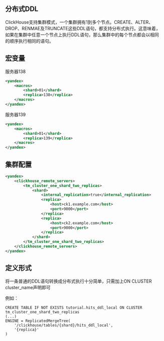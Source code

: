 ## 分布式DDL
ClickHouse支持集群模式，一个集群拥有1到多个节点。CREATE、ALTER、DROP、RENMAE及TRUNCATE这些DDL语句，都支持分布式执行。这意味着，如果在集群中任意一个节点上执行DDL语句，那么集群中的每个节点都会以相同的顺序执行相同的语句。

## 宏变量
服务器138
```xml
<yandex>
    <macros>
        <shard>01</shard>
        <replica>138</replica>
    </macros>
</yandex>
```

服务器139
```xml
<yandex>
    <macros>
        <shard>01</shard>
        <replica>139</replica>
    </macros>
</yandex>
```

## 集群配置
```xml
<yandex>
    <clickhouse_remote_servers>
        <tm_cluster_one_shard_two_replicas>
            <shard>
                <internal_replication>true</internal_replication>
                <replica>
                    <host>ck1.example.com</host>
                    <port>9000</port>
                </replica>
                <replica>
                    <host>ck2.example.com</host>
                    <port>9000</port>
                </replica>
            </shard>
        </tm_cluster_one_shard_two_replicas>
    </clickhouse_remote_servers>
</yandex>
```

## 定义形式
将一条普通的DDL语句转换成分布式执行十分简单，只需加上ON CLUSTER cluster_name声明即可

例如：
```
CREATE TABLE IF NOT EXISTS tutorial.hits_ddl_local ON CLUSTER tm_cluster_one_shard_two_replicas
(...)
ENGINE = ReplicatedMergeTree(
    '/clickhouse/tables/{shard}/hits_ddl_local',
    '{replica}'
)
```
